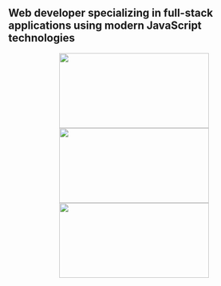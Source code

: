 
## Web developer specializing in full-stack applications using modern JavaScript technologies

<p align="center">
  <img src="https://github-readme-stats.vercel.app/api?username=tutaabsoluta&show_icons=true&theme=radical&hide=stars&hide_rank=true" style="width: 300px; height: 150px;"/>
  <img src="https://github-readme-stats.vercel.app/api/top-langs/?username=tutaabsoluta&layout=compact&theme=radical&exclude_repo=python-fundamentals" style="width: 300px; height: 150px;"/>
  <img src="https://github-readme-streak-stats.herokuapp.com/?user=tutaabsoluta&theme=radical" style="width: 300px; height: 150px;"/>
</p>

